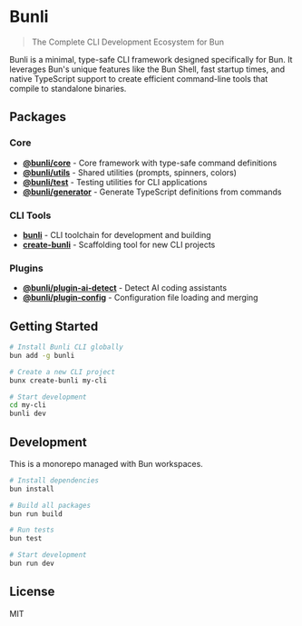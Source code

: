 # Bunli

> The Complete CLI Development Ecosystem for Bun

Bunli is a minimal, type-safe CLI framework designed specifically for Bun. It leverages Bun's unique features like the Bun Shell, fast startup times, and native TypeScript support to create efficient command-line tools that compile to standalone binaries.

## Packages

### Core
- **[@bunli/core](./packages/core)** - Core framework with type-safe command definitions
- **[@bunli/utils](./packages/utils)** - Shared utilities (prompts, spinners, colors)
- **[@bunli/test](./packages/test)** - Testing utilities for CLI applications
- **[@bunli/generator](./packages/generator)** - Generate TypeScript definitions from commands

### CLI Tools
- **[bunli](./packages/cli)** - CLI toolchain for development and building
- **[create-bunli](./packages/create-bunli)** - Scaffolding tool for new CLI projects

### Plugins
- **[@bunli/plugin-ai-detect](./packages/plugin-ai-detect)** - Detect AI coding assistants
- **[@bunli/plugin-config](./packages/plugin-config)** - Configuration file loading and merging

## Getting Started

```bash
# Install Bunli CLI globally
bun add -g bunli

# Create a new CLI project
bunx create-bunli my-cli

# Start development
cd my-cli
bunli dev
```

## Development

This is a monorepo managed with Bun workspaces.

```bash
# Install dependencies
bun install

# Build all packages
bun run build

# Run tests
bun test

# Start development
bun run dev
```

## License

MIT